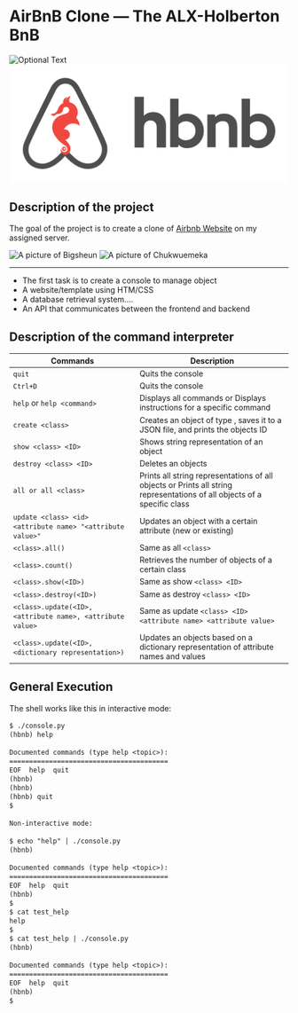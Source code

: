 # AirBnB Clone ― The ALX-Holberton BnB
![Optional Text](https://s3.amazonaws.com/alx-intranet.hbtn.io/uploads/medias/2018/6/65f4a1dd9c51265f49d0.png?X-Amz-Algorithm=AWS4-HMAC-SHA256&X-Amz-Credential=AKIARDDGGGOUSBVO6H7D%2F20230309%2Fus-east-1%2Fs3%2Faws4_request&X-Amz-Date=20230309T150400Z&X-Amz-Expires=86400&X-Amz-SignedHeaders=host&X-Amz-Signature=5e991c92ebcf686ab5cd541348becb521be5a21b567c7f767985bb7711c05d91 "Banner")
![Page Banner-2](hbnb.png "Banner-2")
## Description of the project
The goal of the project is to create a clone of [Airbnb Website](https://www.airbnb.com/) on my assigned server.

![A picture of Bigsheun](https://avatars.githubusercontent.com/u/112175337?s=64&v=4 "Bigsehun")
![A picture of Chukwuemeka](https://avatars.githubusercontent.com/u/88635898?s=120&v=4 "Chukwuemeka")
___

- The first task is to create a console to manage object
- A website/template using HTM/CSS
- A database retrieval system....
- An API that communicates between the frontend and backend

## Description of the command interpreter
| Commands  | Description |
| ------------- | ------------- |
| ```quit```  | Quits the console  |
| ```Ctrl+D```  | Quits the console  |
| ```help``` or ```help <command>```  | Displays all commands or Displays instructions for a specific command
| ```create <class>```  | Creates an object of type , saves it to a JSON file, and prints the objects ID
| ```show <class> <ID>```  | Shows string representation of an object
| ```destroy <class> <ID>```  | Deletes an objects
| ```all or all <class>```  | Prints all string representations of all objects or Prints all string representations of all objects of a specific class
| ```update <class> <id> <attribute name> "<attribute value>"```  | Updates an object with a certain attribute (new or existing)
| ```<class>.all()```  | Same as all ```<class>```
| ```<class>.count()```  | Retrieves the number of objects of a certain class
| ```<class>.show(<ID>)```  | Same as show ```<class> <ID>```
| ```<class>.destroy(<ID>)```  | Same as destroy ```<class> <ID>```
| ```<class>.update(<ID>, <attribute name>, <attribute value>```  | Same as update ```<class> <ID> <attribute name> <attribute value>```
| ```<class>.update(<ID>, <dictionary representation>)```  | Updates an objects based on a dictionary representation of attribute names and values

## General Execution
The shell works like this in interactive mode:
```
$ ./console.py
(hbnb) help

Documented commands (type help <topic>):
========================================
EOF  help  quit
(hbnb) 
(hbnb) 
(hbnb) quit
$

Non-interactive mode:

$ echo "help" | ./console.py
(hbnb)

Documented commands (type help <topic>):
========================================
EOF  help  quit
(hbnb) 
$
$ cat test_help
help
$
$ cat test_help | ./console.py
(hbnb)

Documented commands (type help <topic>):
========================================
EOF  help  quit
(hbnb)
$
